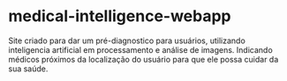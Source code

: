# medical-intelligence-webapp
Site criado para dar um pré-diagnostico para usuários, utilizando inteligencia artificial em processamento e análise de imagens. Indicando médicos próximos da localização do usuário para que ele possa cuidar da sua saúde.
